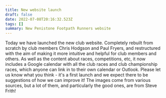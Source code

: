 ```yaml
---
title: New website launch
draft: false
date: 2022-07-08T20:16:32.523Z
tags: []
summary: New Penistone Footpath Runners website
---
```

Today we have launched the new club website.  Completely rebuilt from scratch by club members Chris Hodgson and Paul Fryers, and restructured with the aim of making it more intuitive and helpful for club members and others. As well as the content about races, competitions, etc, it now includes a Google calendar with all the club races and club championship races, which anyone can link in to their own calendar or Outlook.  Please let us know what you think - it's a first launch and we expect there to be suggestions of how we can improve it!  The images come from various sources, but a lot of them, and particularly the good ones, are from Steve Frith!

